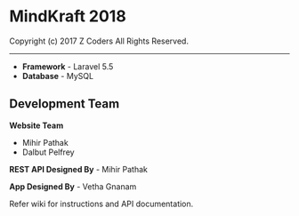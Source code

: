 # MindKraft 2018

Copyright (c) 2017 Z Coders All Rights Reserved.

****

* **Framework** - Laravel 5.5
* **Database** - MySQL

## Development Team

**Website Team**

* Mihir Pathak
* Dalbut Pelfrey

**REST API Designed By** - Mihir Pathak

**App Designed By** - Vetha Gnanam

Refer wiki for instructions and API documentation.
